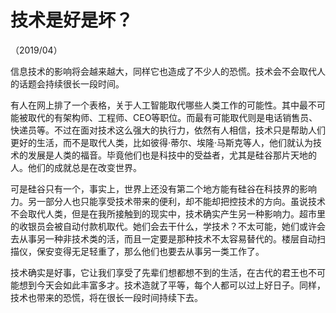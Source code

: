 # 技术是好是坏？

（2019/04）

信息技术的影响将会越来越大，同样它也造成了不少人的恐慌。技术会不会取代人的话题会持续很长一段时间。

有人在网上排了一个表格，关于人工智能取代哪些人类工作的可能性。其中最不可能被取代的有架构师、工程师、CEO等职位。而最有可能取代则是电话销售员、快递员等。不过在面对技术这么强大的执行力，依然有人相信，技术只是帮助人们更好的生活，而不是取代人类，比如彼得·蒂尔、埃隆·马斯克等人，他们就认为技术的发展是人类的福音。毕竟他们也是科技中的受益者，尤其是硅谷那片天地的人。他们的成就总是在改变世界。

可是硅谷只有一个，事实上，世界上还没有第二个地方能有硅谷在科技界的影响力。另一部分人也只能享受技术带来的便利，却不能却把控技术的方向。虽说技术不会取代人类，但是在我所接触到的现实中，技术确实产生另一种影响力。超市里的收银员会被自动付款机取代。她们会去干什么，学技术？不太可能，她们或许会去从事另一种非技术类的活，而且一定要是那种技术不太容易替代的。楼层自动扫描仪，保安变得无足轻重了，那么他们也要去从事另一类工作了。

技术确实是好事，它让我们享受了先辈们想都想不到的生活，在古代的君王也不可能想到今天会如此丰富多才。技术造就了平等，每个人都可以过上好日子。同样，技术也带来的恐慌，将在很长一段时间持续下去。